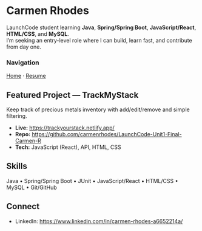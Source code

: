 # Carmen Rhodes

LaunchCode student learning **Java**, **Spring/Spring Boot**, **JavaScript/React**, **HTML/CSS**, and **MySQL**.  
I’m seeking an entry-level role where I can build, learn fast, and contribute from day one.

### Navigation  
[Home](/home) · [Resume](/resume)

## Featured Project — TrackMyStack
Keep track of precious metals inventory with add/edit/remove and simple filtering.

- **Live:** <https://trackyourstack.netlify.app/>
- **Repo:** <https://github.com/carmenrhodes/LaunchCode-Unit1-Final-Carmen-R>
- **Tech:** JavaScript (React), API, HTML, CSS

## Skills
Java • Spring/Spring Boot • JUnit • JavaScript/React • HTML/CSS • MySQL • Git/GitHub

## Connect
- LinkedIn: <https://www.linkedin.com/in/carmen-rhodes-a6652214a/>
